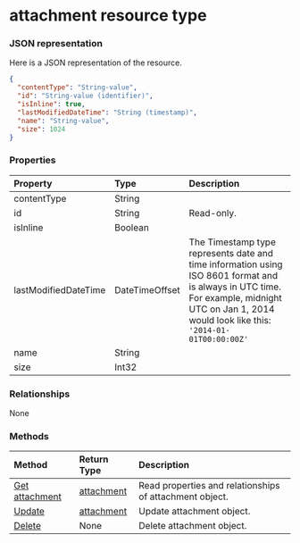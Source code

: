 # attachment resource type



### JSON representation

Here is a JSON representation of the resource.

<!-- {
  "blockType": "resource",
  "optionalProperties": [

  ],
  "@odata.type": "microsoft.graph.attachment"
}-->

```json
{
  "contentType": "String-value",
  "id": "String-value (identifier)",
  "isInline": true,
  "lastModifiedDateTime": "String (timestamp)",
  "name": "String-value",
  "size": 1024
}

```
### Properties
| Property	   | Type	|Description|
|:---------------|:--------|:----------|
|contentType|String||
|id|String| Read-only.|
|isInline|Boolean||
|lastModifiedDateTime|DateTimeOffset|The Timestamp type represents date and time information using ISO 8601 format and is always in UTC time. For example, midnight UTC on Jan 1, 2014 would look like this: `'2014-01-01T00:00:00Z'`|
|name|String||
|size|Int32||

### Relationships
None


### Methods

| Method		   | Return Type	|Description|
|:---------------|:--------|:----------|
|[Get attachment](../api/attachment_get.md) | [attachment](attachment.md) |Read properties and relationships of attachment object.|
|[Update](../api/attachment_update.md) | [attachment](attachment.md)	|Update attachment object. |
|[Delete](../api/attachment_delete.md) | None |Delete attachment object. |

<!-- uuid: 8fcb5dbc-d5aa-4681-8e31-b001d5168d79
2015-10-25 14:57:30 UTC -->
<!-- {
  "type": "#page.annotation",
  "description": "attachment resource",
  "keywords": "",
  "section": "documentation",
  "tocPath": ""
}-->